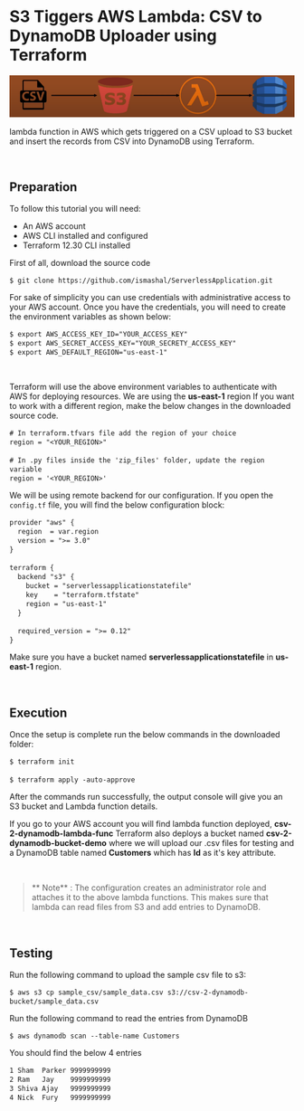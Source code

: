 # S3 Tiggers AWS Lambda: CSV to DynamoDB Uploader using Terraform

![Alt text](image.png?raw=true "Title")

lambda function in AWS which gets triggered on a CSV upload to S3 bucket and insert the records from CSV into DynamoDB using Terraform.

<br />

## Preparation

To follow this tutorial you will need:
-   An AWS account
-   AWS CLI installed and configured
-   Terraform 12.30 CLI installed

First of all, download the source code
```
$ git clone https://github.com/ismashal/ServerlessApplication.git

```
For sake of simplicity you can use credentials with administrative access to your AWS account. Once you have the credentials, you will need to create the environment variables as shown below:
```
$ export AWS_ACCESS_KEY_ID="YOUR_ACCESS_KEY"
$ export AWS_SECRET_ACCESS_KEY="YOUR_SECRETY_ACCESS_KEY"
$ export AWS_DEFAULT_REGION="us-east-1"
```

<br />


Terraform will use the above environment variables to authenticate with AWS for deploying resources. We are using the **us-east-1** region If you want to work with a different region, make the below changes in the downloaded source code.

```
# In terraform.tfvars file add the region of your choice
region = "<YOUR_REGION>"

# In .py files inside the 'zip_files' folder, update the region variable
region = '<YOUR_REGION>'
```
We will be using remote backend for our configuration. If you open the ```config.tf``` file, you will find the below configuration block:
```
provider "aws" {
  region  = var.region
  version = ">= 3.0"
}

terraform {
  backend "s3" {
    bucket = "serverlessapplicationstatefile"
    key    = "terraform.tfstate" 
    region = "us-east-1"
  }

  required_version = ">= 0.12"
}
```
Make sure you have a bucket named **serverlessapplicationstatefile** in **us-east-1** region.

<br />

## Execution

Once the setup is complete run the below commands in the downloaded folder:
```
$ terraform init

$ terraform apply -auto-approve
```
After the commands run successfully, the output console will give you an S3 bucket and Lambda function details.


If you go to your AWS account you will find lambda function deployed, **csv-2-dynamodb-lambda-func** Terraform also deploys a bucket named **csv-2-dynamodb-bucket-demo** where we will upload our .csv files for testing and a DynamoDB table named **Customers** which has **Id** as it's key attribute.

<br />

> ** Note** : The configuration creates an administrator role and attaches it to the above lambda functions. This makes sure that lambda can read files from S3 and add entries to DynamoDB.

<br />

## Testing

Run the following command to upload the sample csv file to s3:
```
$ aws s3 cp sample_csv/sample_data.csv s3://csv-2-dynamodb-bucket/sample_data.csv
```
Run the following command to read the entries from DynamoDB
```
$ aws dynamodb scan --table-name Customers
```
You should find the below 4 entries
```
1 Sham  Parker 9999999999
2 Ram   Jay    9999999999
3 Shiva Ajay   9999999999
4 Nick  Fury   9999999999
```
<br />
